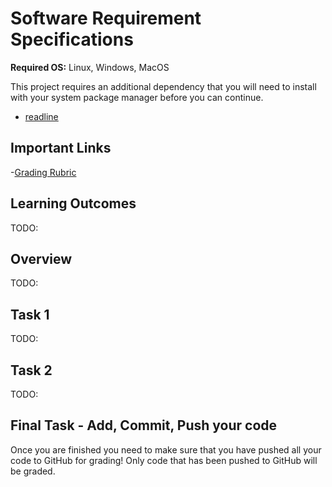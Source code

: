 # Software Requirement Specifications

**Required OS:** Linux, Windows, MacOS

This project requires an additional dependency that you will need to install
with your system package manager before you can continue.

- [readline](https://tiswww.case.edu/php/chet/readline/rltop.html)

## Important Links

-[Grading Rubric](https://example.com)

## Learning Outcomes

TODO:

## Overview

TODO:

## Task 1

TODO:

## Task 2

TODO:

## Final Task - Add, Commit, Push your code

Once you are finished you need to make sure that you have pushed all your code
to GitHub for grading! Only code that has been pushed to GitHub will be graded.
